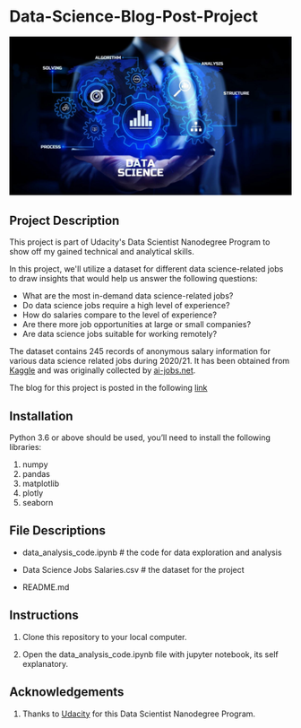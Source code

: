 # Data-Science-Blog-Post-Project

![Screenshot 1](https://github.com/mbahaay/Data-Science-Blog-Post-Project/blob/main/Datascience.jpeg)

## Project Description
This project is part of Udacity's Data Scientist Nanodegree Program to show off my gained technical and analytical skills.

In this project, we'll utilize a dataset for different data science-related jobs to draw insights that would help us answer the following questions:

- What are the most in-demand data science-related jobs?
- Do data science jobs require a high level of experience?
- How do salaries compare to the level of experience?
- Are there more job opportunities at large or small companies?
- Are data science jobs suitable for working remotely?

The dataset contains 245 records of anonymous salary information for various data science related jobs during 2020/21. It has been obtained from [Kaggle](https://www.kaggle.com/datasets/saurabhshahane/data-science-jobs-salaries) and was originally collected by [ai-jobs.net](https://salaries.ai-jobs.net/).

The blog for this project is posted in the following [link](https://mbahaay.github.io/course-name/2023/03/06/Can-I-Pursue-a-Career-In-Data-Science.html)

## Installation
Python 3.6 or above should be used, you’ll need to install the following libraries:

1.	numpy
2.	pandas
3.	matplotlib
4.	plotly
5.	seaborn

## File Descriptions

- data_analysis_code.ipynb # the code for data exploration and analysis<br>

- Data Science Jobs Salaries.csv # the dataset for the project<br>

- README.md<br>

## Instructions

1. Clone this repository to your local computer.

2. Open the data_analysis_code.ipynb file with jupyter notebook, its self explanatory.

## Acknowledgements

1. Thanks to [Udacity](https://www.udacity.com/) for this Data Scientist Nanodegree Program.
